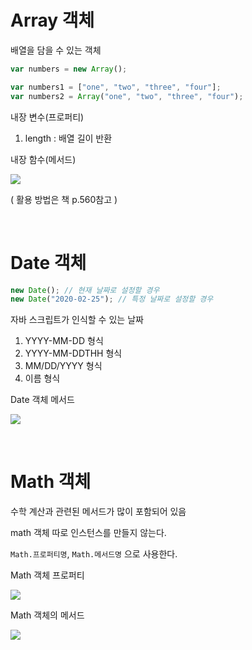 # Array 객체

배열을 담을 수 있는 객체

```javascript
var numbers = new Array();

var numbers1 = ["one", "two", "three", "four"];
var numbers2 = Array("one", "two", "three", "four");
```

내장 변수(프로퍼티)

1. length : 배열 길이 반환 

<p></p>

내장 함수(메서드)

![](C:\Users\luili\Desktop\coding_study\Do_it_web\image\image_05.png)

( 활용 방법은 책 p.560참고 )

<br>

# Date 객체

```javascript
new Date(); // 현재 날짜로 설정할 경우
new Date("2020-02-25"); // 특정 날짜로 설정할 경우
```

자바 스크립트가 인식할 수 있는 날짜

1. YYYY-MM-DD 형식
2. YYYY-MM-DDTHH 형식
3. MM/DD/YYYY 형식
4. 이름 형식

<p></p>

Date 객체 메서드

![](C:\Users\luili\Desktop\coding_study\Do_it_web\image\image_06.png)

<br>

# Math 객체

수학 계산과 관련된 메서드가 많이 포함되어 있음

math 객체 따로 인스턴스를 만들지 않는다.

`Math.프로퍼티명`, `Math.메서드명` 으로 사용한다.

<p></p>

Math 객체 프로퍼티

![](C:\Users\luili\Desktop\coding_study\Do_it_web\image\image_07.png)

Math 객체의 메서드

![](C:\Users\luili\Desktop\coding_study\Do_it_web\image\image_08.png)
